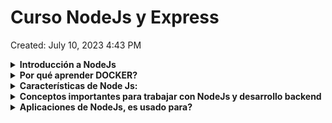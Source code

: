 # Curso NodeJs y Express

Created: July 10, 2023 4:43 PM

<details>
<summary><b>Introducción a NodeJs</b></summary>
</details>

<details>
<summary><b> Por qué aprender DOCKER?</b></summary>
    Node.js es un entorno de ejecución de código JavaScript del lado del servidor. A diferencia de otros entornos de ejecución de JavaScript, como los navegadores web, Node.js permite ejecutar código JavaScript fuera del contexto del navegador, lo que lo convierte en una herramienta poderosa para desarrollar aplicaciones web y servicios de backend.
    
    Node.js utiliza el motor de JavaScript de Google Chrome, llamado V8, para interpretar y ejecutar el código JavaScript. Esto proporciona a Node.js un rendimiento rápido y eficiente. Además, Node.js adopta un enfoque basado en eventos y no bloqueante, lo que significa que puede manejar un gran número de conexiones simultáneas sin bloquear el hilo principal de ejecución.
    
    Una de las características más destacadas de Node.js es su capacidad para realizar operaciones de entrada y salida de manera asíncrona. Esto permite que las aplicaciones Node.js sean escalables y puedan manejar múltiples solicitudes simultáneas sin bloquearse. Además, Node.js cuenta con un sistema de módulos incorporado que facilita la modularidad y reutilización de código.
    
    Node.js se utiliza comúnmente para desarrollar aplicaciones web y servicios de backend. Proporciona una gran cantidad de bibliotecas y frameworks que simplifican tareas comunes, como el manejo de solicitudes HTTP, la interacción con bases de datos y la creación de APIs RESTful.
</details>

<details>
<summary><b>Características de Node Js:</b></summary>
    1. **JavaScript en el servidor**: Node.js permite ejecutar código JavaScript en el servidor, lo que proporciona coherencia en el lenguaje de programación tanto en el frontend como en el backend. Esto permite a los desarrolladores utilizar las mismas habilidades y bibliotecas para desarrollar aplicaciones tanto en el cliente como en el servidor.
    2. **Arquitectura orientada a eventos**: Node.js utiliza un modelo de programación basado en eventos y devoluciones de llamada (callbacks), lo que significa que las operaciones no bloqueantes son manejadas mediante eventos. Esto permite un manejo eficiente de múltiples solicitudes simultáneas y un rendimiento escalable.
    3. **Operaciones de entrada/salida no bloqueantes**: Node.js se basa en una arquitectura no bloqueante que permite que las operaciones de entrada/salida (E/S) se realicen de manera asíncrona. Esto significa que, en lugar de esperar a que se complete una operación E/S antes de pasar a la siguiente, Node.js puede continuar ejecutando otras tareas y notificar cuando la operación E/S haya finalizado. Esto es especialmente útil para aplicaciones con alta concurrencia y tiempos de respuesta rápidos.
    4. **Módulos y paquetes**: Node.js cuenta con un sistema de módulos incorporado que permite la modularidad y reutilización de código. Los módulos de Node.js pueden ser compartidos y reutilizados a través del gestor de paquetes npm, que es uno de los mayores repositorios de paquetes de código abierto disponibles. Esto facilita la integración de bibliotecas y el desarrollo rápido de aplicaciones.
    5. **Escalabilidad**: Node.js se ha diseñado para ser escalable. Gracias a su arquitectura no bloqueante y a su capacidad para manejar múltiples solicitudes simultáneas, Node.js es capaz de manejar una gran cantidad de conexiones concurrentes con un uso eficiente de los recursos del sistema.
    6. **Amplio ecosistema**: Node.js cuenta con un amplio ecosistema de bibliotecas y frameworks que facilitan el desarrollo de aplicaciones. Desde frameworks web como Express.js hasta bibliotecas para el acceso a bases de datos como Mongoose, hay muchas opciones disponibles para simplificar y acelerar el desarrollo de aplicaciones con Node.js.
</details>

<details>
<summary><b>Conceptos importantes para trabajar con NodeJs y desarrollo backend</b></summary>
    <details>
    <summary><b>Conceptos Básicos</b></summary>

1. **Arquitectura cliente-servidor**: Es un modelo de diseño común en el desarrollo de aplicaciones y sistemas distribuidos. En esta arquitectura, hay dos componentes principales: el cliente y el servidor. El cliente es el dispositivo o aplicación que realiza solicitudes de servicios, y el servidor es el dispositivo o aplicación que responde a esas solicitudes proporcionando los servicios o recursos solicitados. La comunicación entre el cliente y el servidor se realiza a través de una red, como Internet. Por ejemplo, al acceder a un sitio web, el navegador actúa como el cliente y solicita los recursos al servidor web, que los entrega en respuesta.
2. **Desarrollo frontend y backend**: El desarrollo frontend se refiere a la creación de la interfaz de usuario y la interacción del usuario en una aplicación o sitio web. Implica el uso de tecnologías como HTML, CSS y JavaScript para construir la parte visual y funcional que los usuarios ven y con la que interactúan directamente en el navegador. Por otro lado, el desarrollo backend se enfoca en la implementación de la lógica de negocios y el procesamiento de datos detrás de escena. Involucra la creación de servidores, APIs y la gestión de bases de datos para manejar la lógica y el almacenamiento de los datos. El desarrollo frontend y backend trabajan juntos para crear una aplicación web completa.
3. **Protocolo**: En el contexto de las redes de computadoras, un protocolo es un conjunto de reglas y normas que define cómo se deben comunicar los dispositivos y sistemas. Establece la sintaxis, la semántica y los procedimientos de intercambio de datos entre las partes. Un protocolo puede incluir especificaciones sobre el formato de los mensajes, el control de flujo, la autenticación, la seguridad, la entrega de datos, entre otros aspectos. Algunos ejemplos de protocolos son HTTP, TCP, IP y SMTP, que se utilizan para diferentes propósitos de comunicación en Internet.
4. **Base de datos**: Una base de datos es un sistema organizado para almacenar, gestionar y recuperar información de manera estructurada. Proporciona un medio para almacenar datos de manera persistente, lo que significa que los datos se mantienen incluso cuando la aplicación o el sistema se detiene. Las bases de datos se utilizan para almacenar y gestionar grandes cantidades de datos de manera eficiente. Pueden ser de diferentes tipos, como bases de datos relacionales (como MySQL, PostgreSQL) o bases de datos NoSQL (como MongoDB, Redis), y se accede a ellas utilizando lenguajes de consulta, como SQL (Structured Query Language) en el caso de las bases de datos relacionales.
5. **Página web estática y dinámica**: Una página web estática es una página cuyo contenido no cambia dinámicamente, es decir, se muestra de la misma manera para todos los usuarios. La página se crea previamente y se entrega tal cual cuando se solicita. Estas páginas generalmente están escritas en HTML y CSS, y pueden contener imágenes y otros recursos estáticos. Por otro lado, una página web dinámica se genera en tiempo real en función de diferentes parámetros y condiciones. El contenido puede variar según la interacción del usuario, la base de datos o información externa. Estas páginas a menudo utilizan tecnologías del lado del servidor, como PHP, Python o Node.js, para generar contenido dinámico y responder a las solicitudes del usuario de manera personalizada.
    </details>
    <details>
    <summary><b>Otros Conceptos importantes</b></summary>

1. **Módulos y paquetes**: Node.js utiliza un sistema de módulos incorporado para organizar y reutilizar código. Los módulos son archivos JavaScript que encapsulan funcionalidades específicas y se pueden importar/exportar en otros archivos. Además, puedes utilizar el gestor de paquetes npm (Node Package Manager) para instalar, administrar y compartir paquetes de código de terceros, lo que facilita la incorporación de funcionalidades adicionales en tu aplicación.
2. **Asincronía y devoluciones de llamada (callbacks)**: La asincronía es una característica clave de Node.js. Las operaciones de entrada/salida (E/S), como las solicitudes de red o las operaciones de archivo, se realizan de forma asíncrona mediante devoluciones de llamada (callbacks) o promesas. Esto significa que el código no se bloquea mientras se espera a que se complete una operación, lo que permite una mayor concurrencia y rendimiento. Es importante comprender cómo manejar las devoluciones de llamada y trabajar con la asincronía en Node.js.
3. **Eventos y emisores de eventos**: Node.js utiliza un sistema de eventos para manejar las interacciones asíncronas. Los objetos que emiten eventos son llamados "emisores de eventos" y se pueden registrar para escuchar eventos específicos. Esto es especialmente útil para manejar eventos relacionados con la red, como solicitudes HTTP o conexiones de sockets.
4. **APIs y módulos principales de Node.js**: Node.js proporciona una serie de módulos principales (core modules) que son parte de la instalación estándar y ofrecen funcionalidades esenciales. Algunos ejemplos incluyen **`http`** para crear servidores web, **`fs`** para trabajar con el sistema de archivos, **`path`** para manejar rutas de archivos y **`util`** para funciones de utilidad. Familiarizarse con estos módulos principales te permitirá aprovechar al máximo las capacidades de Node.js.
5. **Express.js y frameworks web**: Express.js es uno de los frameworks web más populares para Node.js. Proporciona una capa de abstracción sobre las funcionalidades básicas de Node.js, lo que facilita la creación de aplicaciones web y APIs RESTful. Aprender a trabajar con Express.js, entender sus conceptos y middleware te permitirá desarrollar aplicaciones web backend de manera más eficiente.
6. **Bases de datos**: Node.js es compatible con una amplia gama de bases de datos, tanto SQL como NoSQL. Algunas bases de datos populares son MongoDB, MySQL, PostgreSQL y Redis. Es importante entender cómo interactuar con estas bases de datos utilizando bibliotecas y módulos específicos, como Mongoose para MongoDB o Sequelize para bases de datos SQL.
7. **Seguridad**: Al desarrollar aplicaciones backend, es fundamental tener en cuenta la seguridad. Node.js tiene sus propias prácticas y recomendaciones de seguridad, como proteger contra ataques de inyección de código o manejar correctamente las contraseñas y la autenticación de usuarios. Es importante familiarizarse con las buenas prácticas de seguridad y aplicar medidas adecuadas en tu aplicación.
    </details>
</details>

<details>
<summary><b>Aplicaciones de NodeJs, es usado para?</b></summary>

1. **Desarrollo web y APIs**: Node.js es ampliamente utilizado para el desarrollo de aplicaciones web y la creación de APIs (Application Programming Interfaces) RESTful. Su enfoque no bloqueante y basado en eventos lo hace ideal para manejar una gran cantidad de solicitudes simultáneas y construir aplicaciones web escalables y de alto rendimiento. Frameworks populares como Express.js, Koa.js y Nest.js se basan en Node.js para facilitar el desarrollo web.
    2. **Aplicaciones en tiempo real**: Node.js es una excelente opción para construir aplicaciones en tiempo real que requieren una comunicación bidireccional entre el cliente y el servidor. Esto incluye aplicaciones de chat en tiempo real, juegos multijugador, sistemas de colaboración en tiempo real, monitoreo en tiempo real, entre otros. Bibliotecas como Socket.IO y SockJS se utilizan con Node.js para habilitar la comunicación en tiempo real.
    3. **Microservicios y arquitecturas orientadas a servicios**: Node.js es adecuado para implementar microservicios y sistemas basados en arquitecturas orientadas a servicios. Permite construir servicios pequeños e independientes que se pueden escalar y desplegar fácilmente. Además, su enfoque modular y su capacidad para manejar solicitudes simultáneas lo convierten en una buena opción para sistemas distribuidos y escalables.
    4. **Automatización y scripting**: Node.js es una herramienta popular para la automatización de tareas y scripting en el lado del servidor. Puede utilizarse para crear scripts y herramientas personalizadas que automatizan tareas repetitivas, procesamiento de archivos, generación de informes, entre otros. Además, Node.js cuenta con una amplia gama de paquetes y módulos disponibles a través de npm que facilitan la automatización de diversas tareas.
    5. **Internet de las cosas (IoT)**: Node.js también se utiliza en aplicaciones de Internet de las cosas (IoT). Su ligereza y eficiencia lo hacen adecuado para ejecutarse en dispositivos con recursos limitados, como sensores, controladores y gateways. Node.js puede utilizarse para recopilar datos de sensores, controlar dispositivos y coordinar la comunicación entre ellos en una red IoT.
</details>
    